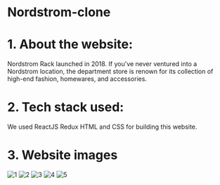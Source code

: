 # Nordstrom-clone

# 1. About the website:

 Nordstrom Rack launched in 2018. If you've never ventured into a Nordstrom location, the department store is renown for its collection of high-end fashion, homewares, and accessories.

# 2. Tech stack used:
We used ReactJS Redux HTML and CSS for building this website.

# 3. Website images
![1](https://user-images.githubusercontent.com/96121369/174111861-39f3c441-0d27-48ea-9375-ab54774ab3f9.png)
![2](https://user-images.githubusercontent.com/96121369/174111876-79cf7670-2a2d-4028-93dc-ce63d2f2a0b0.png)
![3](https://user-images.githubusercontent.com/96121369/174111890-50ade9c6-6940-42dd-966e-006a407ce4b5.png)
![4](https://user-images.githubusercontent.com/96121369/174111896-8e42e421-ec20-4d01-8f58-dcb20fe1b1f3.png)
![5](https://user-images.githubusercontent.com/96121369/174111900-68918c8c-5e2b-4007-afa0-8c20735a1cf6.png)

 
